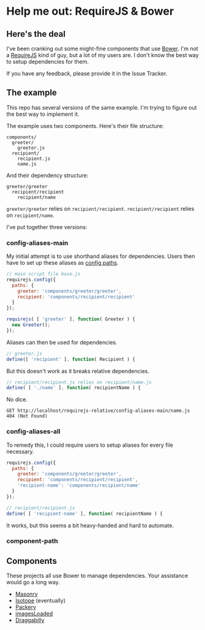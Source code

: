 # Help me out: RequireJS & Bower

## Here's the deal

I've been cranking out some might-fine components that use [Bower](http://bower.io). I'm not a [RequireJS](http://requirejs.org) kind of guy, but a lot of my users are. I don't know the best way to setup dependencies for them.

If you have any feedback, please provide it in the Issue Tracker.

## The example

This repo has several versions of the same example. I'm trying to figure out the best way to implement it.

The example uses two components. Here's their file structure:

    components/
      greeter/
        greeter.js
      recipient/
        recipient.js
        name.js

And their dependency structure:

    greeter/greeter
      recipient/recipient
        recipient/name

`greeter/greeter` relies on `recipient/recipient`. `recipient/recipient` relies on `recipient/name`.

I've put together three versions:

### config-aliases-main

My initial attempt is to use shorthand aliases for dependencies. Users then have to set up these aliases as [config paths](http://requirejs.org/docs/api.html#config-paths).

``` js
// main script file base.js
requirejs.config({
  paths: {
    greeter: 'components/greeter/greeter',
    recipient: 'components/recipient/recipient'
  }
});

requirejs( [ 'greeter' ], function( Greeter ) {
  new Greeter();
});
```

Aliases can then be used for dependencies.

``` js
// greeter.js
define([ 'recipient' ], function( Recipient ) {
```

But this doesn't work as it breaks relative dependencies.

``` js
// recipient/recipient.js relies on recipient/name.js
define( [ './name' ], function( recipientName ) {
```

No dice.

    GET http://localhost/requirejs-relative/config-aliases-main/name.js 404 (Not Found) 

### config-aliases-all

To remedy this, I could require users to setup aliases for every file necessary.

``` js
requirejs.config({
  paths: {
    greeter: 'components/greeter/greeter',
    recipient: 'components/recipient/recipient',
    'recipient-name': 'components/recipient/name'
  }
});
```

``` js
// recipient/recipient.js
define( [ 'recipient-name' ], function( recipientName ) {
```

It works, but this seems a bit heavy-handed and hard to automate.

### component-path




## Components

These projects all use Bower to manage dependencies. Your assistance would go a long way.

+ [Masonry](https://github.com/desandro/masonry)
+ [Isotope](https://github.com/desandro/isotope) (eventually)
+ [Packery](https://github.com/metafizzy/packery/)
+ [imagesLoaded](https://github.com/desandro/imagesloaded)
+ [Draggabilly](https://github.com/desandro/draggabilly)


